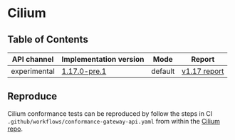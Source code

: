# Cilium

## Table of Contents

| API channel  | Implementation version                                                      | Mode    | Report                                          |
|--------------|-----------------------------------------------------------------------------|---------|-------------------------------------------------|
| experimental | [1.17.0-pre.1](https://github.com/cilium/cilium/releases/tag/v1.17.0-pre.1) | default | [v1.17 report](./experimental-1.17-default-report.yaml) |

## Reproduce

Cilium conformance tests can be reproduced by follow the steps in CI `.github/workflows/conformance-gateway-api.yaml` 
from within the [Cilium repo](https://github.com/cilium/cilium).
